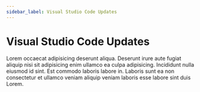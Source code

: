 ```yaml
---
sidebar_label: Visual Studio Code Updates
---
```


# Visual Studio Code Updates

Lorem occaecat adipisicing deserunt aliqua. Deserunt irure aute fugiat aliquip nisi sit adipisicing enim ullamco ea culpa adipisicing. Incididunt nulla eiusmod id sint. Est commodo laboris labore in. Laboris sunt ea non consectetur et ullamco veniam aliquip veniam laboris esse labore sint duis Lorem.

